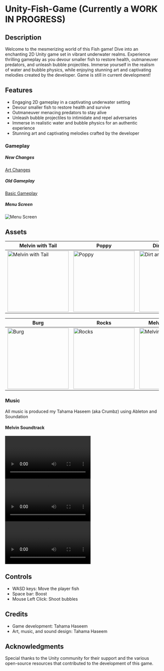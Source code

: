 

# Unity-Fish-Game (Currently a WORK IN PROGRESS)

## Description
Welcome to the mesmerizing world of this Fish game! Dive into an enchanting 2D Unity game set in vibrant underwater realms. Experience thrilling gameplay as you devour smaller fish to restore health, outmaneuver predators, and unleash bubble projectiles. Immerse yourself in the realism of water and bubble physics, while enjoying stunning art and captivating melodies created by the developer. Game is still in current development!

## Features
- Engaging 2D gameplay in a captivating underwater setting
- Devour smaller fish to restore health and survive
- Outmaneuver menacing predators to stay alive
- Unleash bubble projectiles to intimidate and repel adversaries
- Immerse in realistic water and bubble physics for an authentic experience
- Stunning art and captivating melodies crafted by the developer

### Gameplay

##### New Changes
[Art Changes](
https://github.com/tahamahaseem/Unity-Fish-Game/assets/52297139/daeab716-78ae-4ba6-a713-741f78dffc01)

##### Old Gameplay
[Basic Gameplay](https://github.com/tahamahaseem/Unity-Fish-Game/assets/52297139/ad3ecf63-fc69-495a-97bb-349aa4b7a41e)

##### Menu Screen
![Menu Screen](https://github.com/tahamahaseem/Unity-Fish-Game/assets/52297139/1be1e661-8b3d-44fb-b269-c1d8e2b2a007)


## Assets

| Melvin with Tail              | Poppy                       | Dirt and Grass               | Shroud Tiles - Brown          |
|------------------------------|-----------------------------|------------------------------|------------------------------|
| <img src="https://github.com/tahamahaseem/Unity-Fish-Game/assets/52297139/ecb6f5b0-1201-49a2-99a8-8dbaf83a5940" alt="Melvin with Tail" width="200" /> | <img src="https://github.com/tahamahaseem/Unity-Fish-Game/assets/52297139/d8fcc3d7-38ab-45e9-aad7-c344db6ae101" alt="Poppy" width="200" /> | <img src="https://github.com/tahamahaseem/Unity-Fish-Game/assets/52297139/5f4c326c-96e8-43cd-b958-e9386989c5a1" alt="Dirt and Grass" width="200" /> | <img src="https://github.com/tahamahaseem/Unity-Fish-Game/assets/52297139/0f67de09-fb3b-4386-a700-c7e2ad9e5612" alt="Shroud Tiles - Brown" width="200" /> |

| Burg                         | Rocks                       | Melvin Game Icon                    |
|------------------------------|-----------------------------|------------------------------|
| <img src="https://github.com/tahamahaseem/Unity-Fish-Game/assets/52297139/5750de76-700a-4fa2-970f-3300dc6cff84" alt="Burg" width="200" /> | <img src="https://github.com/tahamahaseem/Unity-Fish-Game/assets/52297139/6d22d1b9-af7b-40ee-a01f-b208e7f40fe7" alt="Rocks" width="200" /> | <img src="https://github.com/tahamahaseem/Unity-Fish-Game/assets/52297139/63f56c7c-89fd-4583-bd4a-9ad880df9dbe" alt="Melvin Dp" width="200" /> |

### Music

All music is produced my Tahama Haseem (aka Crumbz) using Ableton and Soundation

#### Melvin Soundtrack 

  <video controls width="280">
    <source src="https://github.com/tahamahaseem/Unity-Fish-Game/raw/assets/52297139/ff45c5ca-f8da-4bb7-952f-772b1188cba6.mp4" type="video/mp4">
    Your browser does not support the video tag.
  </video>
  <video controls width="280">
    <source src="https://github.com/tahamahaseem/Unity-Fish-Game/raw/assets/52297139/2a422abc-e0bc-44bc-a4e2-f549dd4a79ec.mp4" type="video/mp4">
    Your browser does not support the video tag.
  </video>
  <video controls width="280">
    <source src="https://github.com/tahamahaseem/Unity-Fish-Game/raw/assets/52297139/9fba2ad3-d737-4c7b-9912-9ffd15c1350a.mp4" type="video/mp4">
    Your browser does not support the video tag.
  </video>








## Controls
- WASD keys: Move the player fish
- Space bar: Boost
- Mouse Left Click: Shoot bubbles

## Credits
- Game development: Tahama Haseem
- Art, music, and sound design: Tahama Haseem

## Acknowledgments
Special thanks to the Unity community for their support and the various open-source resources that contributed to the development of this game.
